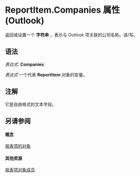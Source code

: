
# ReportItem.Companies 属性 (Outlook)

返回或设置一个 **字符串** ，表示与 Outlook 项关联的公司名称。读/写。


## 语法

 _表达式_. **Companies**

 _表达式_ 一个代表 **ReportItem** 对象的变量。


## 注解

它是自由格式的文本字段。


## 另请参阅


#### 概念


[报表项的对象](16ebe336-72e0-42f6-99d3-edecc3ea284d.md)
#### 其他资源


[报表项对象成员](5a5662dd-e969-bbd5-129b-44609ba1cf9f.md)
